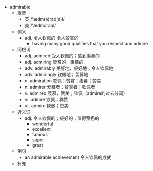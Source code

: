 - admirable
  - 发音
    - 英 /'ædm(ə)rəb(ə)l/
    - 美 /'ædmərəbl/
  - 词义
    - adj. 令人钦佩的,令人赞赏的
      - having many good qualities that you respect and admire
  - 同根词
    - adj. admired 受人钦佩的；感到羡慕的
    - adj. admiring 赞赏的，羡慕的
    - adv. admirably 美好地，极好地；令人钦佩地
    - adv. admiringly 钦佩地；羡慕地
    - n. admiration 钦佩；赞赏；羡慕；赞美
    - n. admirer 爱慕者；赞赏者；钦佩者
    - v. admired 羡慕，赞美；钦佩（admire的过去分词）
    - vi. admire 钦佩；称赞
    - vt. admire 钦佩；赞美
  - 近义词
    - adj. 令人钦佩的；极好的；值得赞扬的
      - wonderful
      - excellent
      - famous
      - super
      - great
  - 例句
    - an admirable achievement 令人钦佩的成就
  - 补充